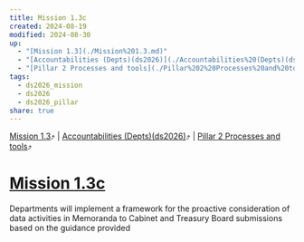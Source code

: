 ```yaml
---
title: Mission 1.3c
created: 2024-08-19
modified: 2024-08-30
up:
  - "[Mission 1.3](./Mission%201.3.md)"
  - "[Accountabilities (Depts)(ds2026)](./Accountabilities%20(Depts)(ds2026).md)"
  - "[Pillar 2 Processes and tools](./Pillar%202%20Processes%20and%20tools.md)"
tags:
  - ds2026_mission
  - ds2026
  - ds2026_pillar
share: true
---
```

[Mission 1.3](./Mission%201.3.md)⤴️ | [Accountabilities (Depts)(ds2026)](./Accountabilities%20(Depts)(ds2026).md)⤴️ | [Pillar 2 Processes and tools](./Pillar%202%20Processes%20and%20tools.md)⤴️
# [Mission 1.3c](Mission%201.3c.md)
Departments will implement a framework for the proactive consideration of data activities in Memoranda to Cabinet and Treasury Board submissions based on the guidance provided

